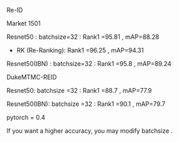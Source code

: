  Re-ID

Market 1501

Resnet50 :          batchsize=32 :         Rank1 =95.81    ,    mAP=88.28


+  RK (Re-Ranking):  Rank1 =96.25    ,     mAP=94.31


Resnet50(IBN) :    batchsize=32 :         Rank1 =95.8    ,    mAP=89.24

    
                 
                 
DukeMTMC-REID 

Resnet50:          batchsize =32 :        Rank1 =88.7      ,    mAP=77.9 


Resnet50(IBN):     batchsize =32 :        Rank1 =90.1    ,    mAP=79.7

pytorch = 0.4


If you want a higher accuracy, you may  modify batchsize . 





